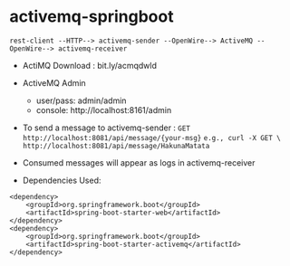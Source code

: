 # activemq-springboot

`rest-client --HTTP--> activemq-sender --OpenWire--> ActiveMQ --OpenWire--> activemq-receiver`

- ActiMQ Download : bit.ly/acmqdwld
- ActiveMQ Admin 
    - user/pass: admin/admin
    - console: http://localhost:8161/admin
- To send a message to activemq-sender :
`
GET http://localhost:8081/api/message/{your-msg}
`
`
e.g., curl -X GET \  http://localhost:8081/api/message/HakunaMatata
`

- Consumed messages will appear as logs in activemq-receiver


- Dependencies Used:
```
<dependency>
	<groupId>org.springframework.boot</groupId>
	<artifactId>spring-boot-starter-web</artifactId>
</dependency>
<dependency>
	<groupId>org.springframework.boot</groupId>
	<artifactId>spring-boot-starter-activemq</artifactId>
</dependency>
```